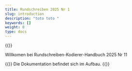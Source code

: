 ```yaml
---
title: Rundschreiben 2025 Nr 1
slug: introduction
description: "toto toto "
keywords: []
weight: 0
type: docs
---
```


  

{{<printButton>}}
  
  

Willkomen bei Rundschreiben-Kodierer-Handbuch 2025 Nr 11

{{<alert color="info">}}
Die Dokumentation befindet sich im Aufbau.
{{</alert>}}
